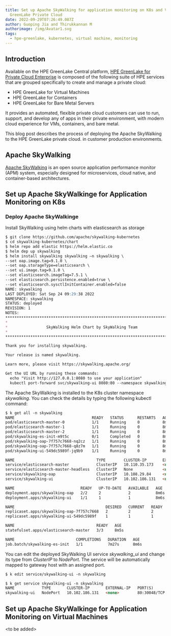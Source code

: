 ```yaml
---
title: Set up Apache SkyWalking for application monitoring on K8s and VM in HPE
  GreenLake Private Cloud
date: 2022-09-29T07:26:49.087Z
author: Guoping Jia and Thirukkannan M
authorimage: /img/Avatar1.svg
tags:
  - hpe-greenlake, kubernetes, virtual machine, monitoring
---
```

## Introduction

Available on the HPE GreenLake Central platform, [HPE GreenLake for Private Cloud Enterprise](https://www.hpe.com/us/en/greenlake/private-cloud-enterprise.html) is composed of the following suite of HPE services that are grouped specifically to create and manage a private cloud:

* HPE GreenLake for Virtual Machines
* HPE GreenLake for Containers
* HPE GreenLake for Bare Metal Servers

I﻿t provides an automated, flexible private cloud c﻿ustomers can use to run, support, and develop any of apps in their private environment, with modern cloud experience for VMs, containers, and bare metal. 

This blog post describes the process of deploying the Apache SkyWalking t﻿o the HPE GreenLake private cloud. in customer production environments. 

## Apache SkyWalking

[Apache SkyWalking](https://www.mongodb.com/) is an open source application performance monitor (APM) system, especially designed for microservices, cloud native, and container-based architectures.

## Set up Apache SkyWalkinge for Application Monitoring on K8s

### Deploy Apache SkyWalkinge

Install SkyWalking using helm charts with elasticsearch as storage 

```markdown
$ git clone https://github.com/apache/skywalking-kubernetes 
$ cd skywalking-kubernetes/chart
$ helm repo add elastic https://helm.elastic.co
$ helm dep up skywalking
$ helm install skywalking skywalking –n skywalking \
--set oap.image.tag=9.1.0 \
--set oap.storageType=elasticsearch \
--set ui.image.tag=9.1.0 \
--set elasticsearch.imageTag=7.5.1 \
--set elasticsearch.persistence.enabled=true \
--set elasticsearch.sysctlInitContainer.enabled=false
NAME: skywalking
LAST DEPLOYED: Sat Sep 24 09:29:38 2022
NAMESPACE: skywalking
STATUS: deployed
REVISION: 1
NOTES:
************************************************************************
*                                                                      *
*                 SkyWalking Helm Chart by SkyWalking Team             *
*                                                                      *
************************************************************************

Thank you for installing skywalking.

Your release is named skywalking.

Learn more, please visit https://skywalking.apache.org/

Get the UI URL by running these commands:
  echo "Visit http://127.0.0.1:8080 to use your application"
  kubectl port-forward svc/skywalking-ui 8080:80 --namespace skywalking
```

T﻿he Apache SkyWalking is installed to the K8s cluster namespace *skywalking*. You can check the details by typing the following kubectl command:

```markdown
$ k get all -n skywalking
NAME                                  READY   STATUS      RESTARTS   AGE
pod/elasticsearch-master-0            1/1     Running     0          8m7s
pod/elasticsearch-master-1            1/1     Running     0          8m7s
pod/elasticsearch-master-2            1/1     Running     0          8m7s
pod/skywalking-es-init-m9t5c          0/1     Completed   0          8m7s
pod/skywalking-oap-7f757c7668-nq2cz   1/1     Running     0          8m8s
pod/skywalking-oap-7f757c7668-q8z7m   1/1     Running     0          8m8s
pod/skywalking-ui-549dc5989f-jq9b9    1/1     Running     0          8m8s

NAME                                    TYPE        CLUSTER-IP       EXTERNAL-IP   PORT(S)               AGE
service/elasticsearch-master            ClusterIP   10.110.35.173    <none>        9200/TCP,9300/TCP     8m5s
service/elasticsearch-master-headless   ClusterIP   None             <none>        9200/TCP,9300/TCP     8m5s
service/skywalking-oap                  ClusterIP   10.108.29.84     <none>        11800/TCP,12800/TCP   8m5s
service/skywalking-ui                   ClusterIP   10.102.186.131   <none>        80/TCP                8m5s

NAME                             READY   UP-TO-DATE   AVAILABLE   AGE
deployment.apps/skywalking-oap   2/2     2            2           8m6s
deployment.apps/skywalking-ui    1/1     1            1           8m6s

NAME                                        DESIRED   CURRENT   READY   AGE
replicaset.apps/skywalking-oap-7f757c7668   2         2         2       8m9s
replicaset.apps/skywalking-ui-549dc5989f    1         1         1       8m9s

NAME                                    READY   AGE
statefulset.apps/elasticsearch-master   3/3     8m5s

NAME                           COMPLETIONS   DURATION   AGE
job.batch/skywalking-es-init   1/1           7m27s      8m6s
```

Y﻿ou can edit the deployed SkyWalking UI service *skywalking_ui* and change its type from *ClusterIP* to *NodePort*. The service will be automatically mapped to gateway host with an assigned port.

```markdown
$ k edit service/skywalking-ui -n skywalking

$ k get service skywalking-ui -n skywalking 
NAME            TYPE       CLUSTER-IP       EXTERNAL-IP   PORT(S)        AGE
skywalking-ui   NodePort   10.102.186.131   <none>        80:30048/TCP   19m
```

## Set up Apache SkyWalkinge for Application Monitoring on Virtual Machines

<﻿to be added>